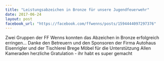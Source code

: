 ```yaml
---
title: "Leistungsabzeichen in Bronze für unsere Jugendfeuerwehr"
date: 2017-06-24
layout: post
facebook_url: "https://facebook.com/ffwenns/posts/1594444097297376"
---
```


Zwei Gruppen der FF Wenns konnten das Abzeichen in Bronze erfolgreich erringen... Danke den Betreuern und den Sponsoren der Firma Autohaus Eisenrigler und der Tischlerei Brege Möbel für die Unterstützung Allen Kameraden herzliche Gratulation - ihr habt es super gemacht